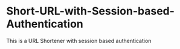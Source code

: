 # Short-URL-with-Session-based-Authentication

This is a URL Shortener with session based authentication
